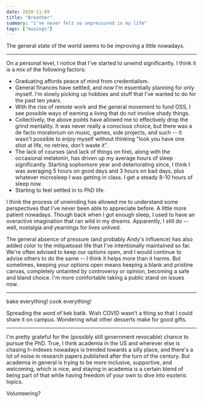 ```yaml
---
date: 2020-11-09
title: "Breather"
summary: "i've never felt so unpressured in my life"
tags: ["musings"]
---
```


The general state of the world seems to be improving a little nowadays.

---

On a personal level, I notice that I've started to unwind significantly. I think it is a mix of the following factors:

- Graduating affords peace of mind from credentialism.
- General finances have settled, and now I'm essentially planning for only myself. I'm slowly picking up hobbies and stuff that I've wanted to do for the past ten years.
- With the rise of remote work and the general movement to fund OSS, I see possible ways of earning a living that do not involve shady things.
- Collectively, the above points have allowed me to effectively drop the grind mentality. It was never really a conscious choice, but there was a de facto moratorium on music, games, side projects, and such -- it wasn't possible to enjoy myself without thinking "look you have one shot at life, no retries, don't waste it".
- The lack of courses (and lack of things on fire), along with the occasional melatonin, has driven up my average hours of sleep significantly. Starting sophomore year and deteriorating since, I think I was averaging 5 hours on good days and 3 hours on bad days, plus whatever microsleep I was getting in class. I get a steady 8-10 hours of sleep now.
- Starting to feel settled in to PhD life.

I think the process of unwinding has allowed me to understand some perspectives that I've never been able to appreciate before. A little more patient nowadays. Though back when I got enough sleep, I used to have an overactive imagination that ran wild in my dreams. Apparently, I still do -- well, nostalgia and yearnings for lives unlived.

The general absence of pressure (and probably Andy's influence) has also added color to the milquetoast life that I've intentionally maintained so far. We're often advised to keep our options open, and I would continue to advise others to do the same -- I think it helps more than it harms. But sometimes, keeping your options open means keeping a blank and pristine canvas, completely untainted by controversy or opinion, becoming a safe and bland choice. I'm more comfortable taking a public stand on issues now.

---

bake everything! cook everything!

Spreading the word of kek batik. Wish COVID wasn't a thing so that I could share it on campus. Wondering what other desserts make for good gifts.

---

I'm pretty grateful for the (possibly still government revocable) chance to pursue the PhD. True, I think academia in the US and wherever else is chasing h-indexes nowadays is trended towards a silly place, and there's a lot of noise in research papers published after the turn of the century. But academia in general is trying to be more inclusive, supportive, and welcoming, which is nice, and staying in academia is a certain blend of being part of that while having freedom of your own to dive into esoteric topics.

Volunteering?

